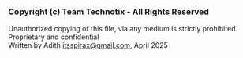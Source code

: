 ### Copyright (c) Team Technotix - All Rights Reserved

Unauthorized copying of this file, via any medium is strictly prohibited\
Proprietary and confidential\
Written by Adith <itsspirax@gmail.com>, April 2025